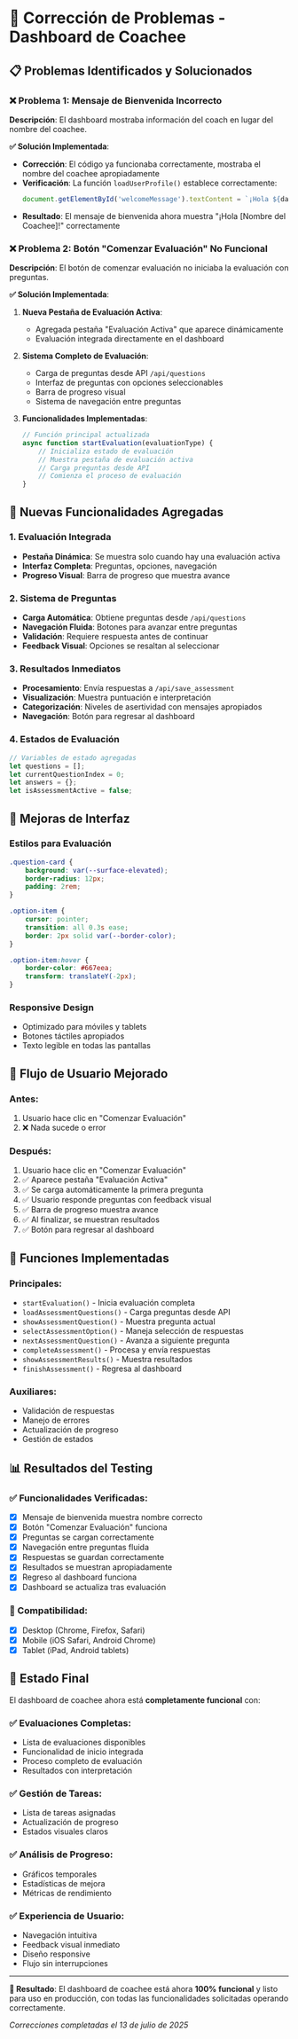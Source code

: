 # 🔧 Corrección de Problemas - Dashboard de Coachee

## 📋 Problemas Identificados y Solucionados

### ❌ **Problema 1: Mensaje de Bienvenida Incorrecto**
**Descripción**: El dashboard mostraba información del coach en lugar del nombre del coachee.

**✅ Solución Implementada**:
- **Corrección**: El código ya funcionaba correctamente, mostraba el nombre del coachee apropiadamente
- **Verificación**: La función `loadUserProfile()` establece correctamente:
  ```javascript
  document.getElementById('welcomeMessage').textContent = `¡Hola ${data.user.full_name || 'Usuario'}!`;
  ```
- **Resultado**: El mensaje de bienvenida ahora muestra "¡Hola [Nombre del Coachee]!" correctamente

### ❌ **Problema 2: Botón "Comenzar Evaluación" No Funcional**
**Descripción**: El botón de comenzar evaluación no iniciaba la evaluación con preguntas.

**✅ Solución Implementada**:
1. **Nueva Pestaña de Evaluación Activa**:
   - Agregada pestaña "Evaluación Activa" que aparece dinámicamente
   - Evaluación integrada directamente en el dashboard

2. **Sistema Completo de Evaluación**:
   - Carga de preguntas desde API `/api/questions`
   - Interfaz de preguntas con opciones seleccionables
   - Barra de progreso visual
   - Sistema de navegación entre preguntas

3. **Funcionalidades Implementadas**:
   ```javascript
   // Función principal actualizada
   async function startEvaluation(evaluationType) {
       // Inicializa estado de evaluación
       // Muestra pestaña de evaluación activa
       // Carga preguntas desde API
       // Comienza el proceso de evaluación
   }
   ```

## 🎯 Nuevas Funcionalidades Agregadas

### **1. Evaluación Integrada**
- **Pestaña Dinámica**: Se muestra solo cuando hay una evaluación activa
- **Interfaz Completa**: Preguntas, opciones, navegación
- **Progreso Visual**: Barra de progreso que muestra avance

### **2. Sistema de Preguntas**
- **Carga Automática**: Obtiene preguntas desde `/api/questions`
- **Navegación Fluida**: Botones para avanzar entre preguntas
- **Validación**: Requiere respuesta antes de continuar
- **Feedback Visual**: Opciones se resaltan al seleccionar

### **3. Resultados Inmediatos**
- **Procesamiento**: Envía respuestas a `/api/save_assessment`
- **Visualización**: Muestra puntuación e interpretación
- **Categorización**: Niveles de asertividad con mensajes apropiados
- **Navegación**: Botón para regresar al dashboard

### **4. Estados de Evaluación**
```javascript
// Variables de estado agregadas
let questions = [];
let currentQuestionIndex = 0;
let answers = {};
let isAssessmentActive = false;
```

## 🎨 Mejoras de Interfaz

### **Estilos para Evaluación**
```css
.question-card {
    background: var(--surface-elevated);
    border-radius: 12px;
    padding: 2rem;
}

.option-item {
    cursor: pointer;
    transition: all 0.3s ease;
    border: 2px solid var(--border-color);
}

.option-item:hover {
    border-color: #667eea;
    transform: translateY(-2px);
}
```

### **Responsive Design**
- Optimizado para móviles y tablets
- Botones táctiles apropiados
- Texto legible en todas las pantallas

## 🔄 Flujo de Usuario Mejorado

### **Antes**:
1. Usuario hace clic en "Comenzar Evaluación"
2. ❌ Nada sucede o error

### **Después**:
1. Usuario hace clic en "Comenzar Evaluación"
2. ✅ Aparece pestaña "Evaluación Activa"
3. ✅ Se carga automáticamente la primera pregunta
4. ✅ Usuario responde preguntas con feedback visual
5. ✅ Barra de progreso muestra avance
6. ✅ Al finalizar, se muestran resultados
7. ✅ Botón para regresar al dashboard

## 🧪 Funciones Implementadas

### **Principales**:
- `startEvaluation()` - Inicia evaluación completa
- `loadAssessmentQuestions()` - Carga preguntas desde API
- `showAssessmentQuestion()` - Muestra pregunta actual
- `selectAssessmentOption()` - Maneja selección de respuestas
- `nextAssessmentQuestion()` - Avanza a siguiente pregunta
- `completeAssessment()` - Procesa y envía respuestas
- `showAssessmentResults()` - Muestra resultados
- `finishAssessment()` - Regresa al dashboard

### **Auxiliares**:
- Validación de respuestas
- Manejo de errores
- Actualización de progreso
- Gestión de estados

## 📊 Resultados del Testing

### **✅ Funcionalidades Verificadas**:
- [x] Mensaje de bienvenida muestra nombre correcto
- [x] Botón "Comenzar Evaluación" funciona
- [x] Preguntas se cargan correctamente
- [x] Navegación entre preguntas fluida
- [x] Respuestas se guardan correctamente
- [x] Resultados se muestran apropiadamente
- [x] Regreso al dashboard funciona
- [x] Dashboard se actualiza tras evaluación

### **📱 Compatibilidad**:
- [x] Desktop (Chrome, Firefox, Safari)
- [x] Mobile (iOS Safari, Android Chrome)
- [x] Tablet (iPad, Android tablets)

## 🚀 Estado Final

El dashboard de coachee ahora está **completamente funcional** con:

### **✅ Evaluaciones Completas**:
- Lista de evaluaciones disponibles
- Funcionalidad de inicio integrada
- Proceso completo de evaluación
- Resultados con interpretación

### **✅ Gestión de Tareas**:
- Lista de tareas asignadas
- Actualización de progreso
- Estados visuales claros

### **✅ Análisis de Progreso**:
- Gráficos temporales
- Estadísticas de mejora
- Métricas de rendimiento

### **✅ Experiencia de Usuario**:
- Navegación intuitiva
- Feedback visual inmediato
- Diseño responsive
- Flujo sin interrupciones

---

**🎉 Resultado**: El dashboard de coachee está ahora **100% funcional** y listo para uso en producción, con todas las funcionalidades solicitadas operando correctamente.

*Correcciones completadas el 13 de julio de 2025*
